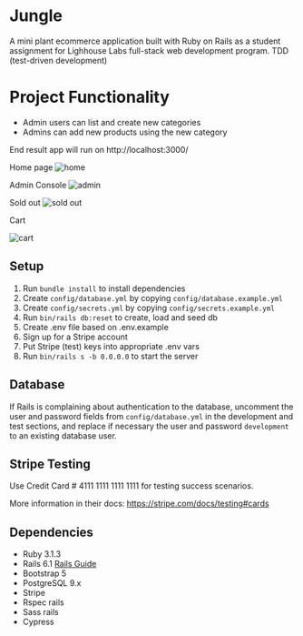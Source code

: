 # Jungle

A mini plant ecommerce application built with Ruby on Rails as a student assignment for Lighhouse Labs full-stack web development program. TDD (test-driven development)

# Project Functionality
* Admin users can list and create new categories
* Admins can add new products using the new category

End result
app will run on http://localhost:3000/

Home page
![home](https://user-images.githubusercontent.com/95922075/225391215-1bf3ab86-6df2-4680-a00f-76fc1c8ade15.jpg)

Admin Console
![admin](https://user-images.githubusercontent.com/95922075/225391319-ce8b5e5f-993a-4217-96ed-a1f077a33dcb.jpg)

Sold out
![sold out](https://user-images.githubusercontent.com/95922075/225391430-bd96ed77-d5a8-4515-869f-07218da5991e.jpg)

Cart

![cart](https://user-images.githubusercontent.com/95922075/225393476-28fa64ac-0926-4701-b0ee-73c2c811f0ae.jpg)

## Setup

1. Run `bundle install` to install dependencies
2. Create `config/database.yml` by copying `config/database.example.yml`
3. Create `config/secrets.yml` by copying `config/secrets.example.yml`
4. Run `bin/rails db:reset` to create, load and seed db
5. Create .env file based on .env.example
6. Sign up for a Stripe account
7. Put Stripe (test) keys into appropriate .env vars
8. Run `bin/rails s -b 0.0.0.0` to start the server

## Database

If Rails is complaining about authentication to the database, uncomment the user and password fields from `config/database.yml` in the development and test sections, and replace if necessary the user and password `development` to an existing database user.

## Stripe Testing

Use Credit Card # 4111 1111 1111 1111 for testing success scenarios.

More information in their docs: <https://stripe.com/docs/testing#cards>

## Dependencies

- Ruby 3.1.3
- Rails 6.1 [Rails Guide](http://guides.rubyonrails.org/v6.1/)
- Bootstrap 5
- PostgreSQL 9.x
- Stripe
- Rspec rails
- Sass rails
- Cypress 
